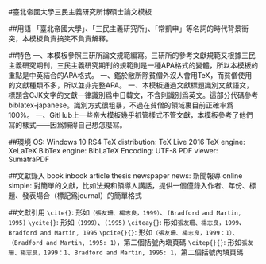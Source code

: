 #臺北帝國大學三民主義研究所博碩士論文模板

##用語
「臺北帝國大學」、「三民主義研究所」、「常凱申」等名詞的時代背景衝突，本模板負責搞笑不負責解釋。

##特色
一、本模板參照三研所論文規範編寫。三研所的參考文獻規範又根據三民主義研究期刊，三民主義研究期刊的規範則是一種APA格式的變體，所以本模板的重點是中英結合的APA格式。
一、鑑於敝所除貧僧外沒人會用TeX，而貧僧使用的文獻種類不多，所以並非完整APA。
一、本模板通過文獻標題識別文獻語文，標題含CJK文字的文獻一律識別爲中日韓文，不含則識別爲英文。這部分代碼參考biblatex-japanese。識別方式很粗暴，不過在貧僧的領域裏目前正確率爲100%。
一、GitHub上一些帝大模板幾乎衹管樣式不管文獻，本模板參考了他們寫的樣式——因爲懶得自己想怎麼寫。

##環境
OS: Windows 10 RS4
TeX distribution: TeX Live 2016
TeX engine: XeLaTeX
BibTex engine: BibLaTeX
Encoding: UTF-8
PDF viewer: SumatraPDF

##文獻錄入
book
inbook
article
thesis
newspaper
news: 新聞報導
online
simple: 對簡單的文獻，比如法規和領導人講話，提供一個僅錄入作者、年份、標題、發表場合（標記爲journal）的簡單格式

##文獻引用
`\cite{}`: 形如`（張友珊、楊志良，1999）`、`(Bradford and Martin, 1995)`
`\ycite{}`: 形如`（1999）`、`(1995)`
`\citeay{}`: 形如`張友珊、楊志良，1999`、`Bradford and Martin, 1995`
`\pcite{}{}`: 形如`（張友珊、楊志良，1999：1）`、`（Bradford and Martin, 1995: 1）`，第二個括號內塡頁碼
`\citep{}{}`: 形如`張友珊、楊志良，1999：1`、`Bradford and Martin, 1995: 1`，第二個括號內塡頁碼